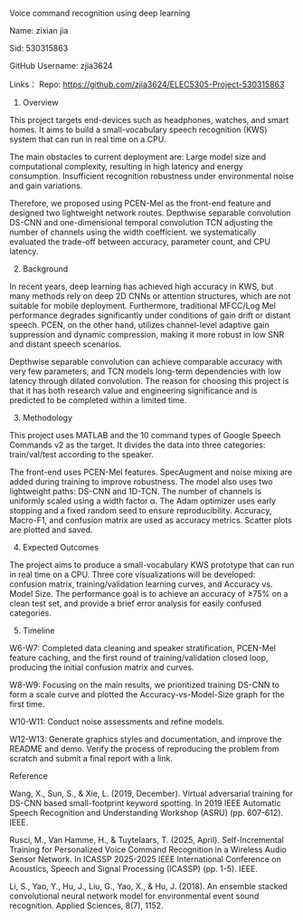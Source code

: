 Voice command recognition using deep learning


Name: zixian jia

Sid: 530315863

GitHub Username: zjia3624

Links：
Repo: https://github.com/zjia3624/ELEC5305-Project-530315863


1. Overview

This project targets end-devices such as headphones, watches, and smart homes. It aims to build a small-vocabulary speech recognition (KWS) system that can run in real time on a CPU. 

The main obstacles to current deployment are: 
Large model size and computational complexity, resulting in high latency and energy consumption. 
Insufficient recognition robustness under environmental noise and gain variations.

Therefore, we proposed using PCEN-Mel as the front-end feature and designed two lightweight network routes. Depthwise separable convolution DS-CNN and one-dimensional temporal convolution TCN adjusting the number of channels using the width coefficient. we systematically evaluated the trade-off between accuracy, parameter count, and CPU latency.


2. Background

In recent years, deep learning has achieved high accuracy in KWS, but many methods rely on deep 2D CNNs or attention structures, which are not suitable for mobile deployment. Furthermore, traditional MFCC/Log Mel performance degrades significantly under conditions of gain drift or distant speech.
PCEN, on the other hand, utilizes channel-level adaptive gain suppression and dynamic compression, making it more robust in low SNR and distant speech scenarios. 

Depthwise separable convolution can achieve comparable accuracy with very few parameters, and TCN models long-term dependencies with low latency through dilated convolution. The reason for choosing this project is that it has both research value and engineering significance and is predicted to be completed within a limited time.



3. Methodology

This project uses MATLAB and the 10 command types of Google Speech Commands v2 as the target. It divides the data into three categories: train/val/test according to the speaker.

The front-end uses PCEN-Mel features. SpecAugment and noise mixing are added during training to improve robustness. The model also uses two lightweight paths: DS-CNN and 1D-TCN. The number of channels is uniformly scaled using a width factor α. The Adam optimizer uses early stopping and a fixed random seed to ensure reproducibility. Accuracy, Macro-F1, and confusion matrix are used as accuracy metrics. Scatter plots are plotted and saved.



4. Expected Outcomes

The project aims to produce a small-vocabulary KWS prototype that can run in real time on a CPU. Three core visualizations will be developed: confusion matrix, training/validation learning curves, and Accuracy vs. Model Size. The performance goal is to achieve an accuracy of ≥75% on a clean test set, and provide a brief error analysis for easily confused categories.


5. Timeline

W6-W7:  Completed data cleaning and speaker stratification, PCEN-Mel feature caching, and the first round of training/validation closed loop, producing the initial confusion matrix and curves.

W8-W9:  Focusing on the main results, we prioritized training DS-CNN to form a scale curve and plotted the Accuracy-vs-Model-Size graph for the first time.

W10-W11: Conduct noise assessments and refine models.

W12-W13: Generate graphics styles and documentation, and improve the README and demo. Verify the process of reproducing the problem from scratch and submit a final report with a link.


Reference

Wang, X., Sun, S., & Xie, L. (2019, December). Virtual adversarial training for DS-CNN based small-footprint keyword spotting. In 2019 IEEE Automatic Speech Recognition and Understanding Workshop (ASRU) (pp. 607-612). IEEE.

Rusci, M., Van Hamme, H., & Tuytelaars, T. (2025, April). Self-Incremental Training for Personalized Voice Command Recognition in a Wireless Audio Sensor Network. In ICASSP 2025-2025 IEEE International Conference on Acoustics, Speech and Signal Processing (ICASSP) (pp. 1-5). IEEE.



Li, S., Yao, Y., Hu, J., Liu, G., Yao, X., & Hu, J. (2018). An ensemble stacked convolutional neural network model for environmental event sound recognition. Applied Sciences, 8(7), 1152.





